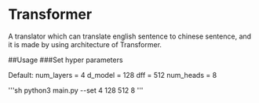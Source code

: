 # Transformer
A translator which can translate english sentence to chinese sentence, and it is made by using architecture of Transformer.



##Usage
###Set hyper parameters

Default:
num_layers = 4
d_model = 128
dff = 512
num_heads = 8

'''sh
python3 main.py --set 4 128 512 8
'''
